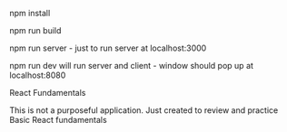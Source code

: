npm install

npm run build

npm run server - just to run server at localhost:3000

npm run dev will run server and client - window should pop up at localhost:8080

React Fundamentals

This is not a purposeful application. Just created to review and practice Basic React
fundamentals
